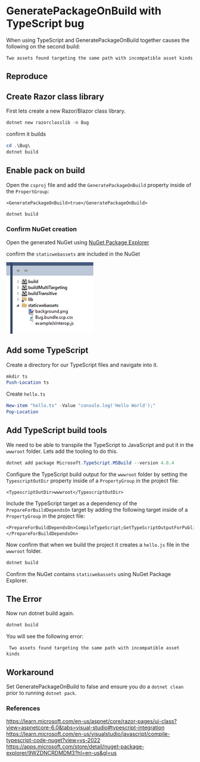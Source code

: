 # GeneratePackageOnBuild with TypeScript bug

When using TypeScript and GeneratePackageOnBuild together causes the following on the second build:

```console
Two assets found targeting the same path with incompatible asset kinds
```

## Reproduce

## Create Razor class library

First lets create a new Razor/Blazor class library.

```powershell
dotnet new razorclasslib -n Bug
```

confirm it builds

```powershell
cd .\Bug\
dotnet build
```

## Enable pack on build

Open the `csproj` file and add the `GeneratePackageOnBuild` property inside of the `PropertGroup`:

```csproj
<GeneratePackageOnBuild>true</GeneratePackageOnBuild>
```

```powershell
dotnet build
```

### Confirm NuGet creation

Open the generated NuGet using [NuGet Package Explorer](https://apps.microsoft.com/store/detail/nuget-package-explorer/9WZDNCRDMDM3?hl=en-us&gl=us)

confirm the `staticwebassets` are included in the NuGet

![](images/20221107055917.png)

## Add some TypeScript

Create a directory for our TypeScript files and navigate into it.

```powershell
mkdir ts
Push-Location ts
```

Create `hello.ts`

```powershell
New-item "hello.ts" -Value "console.log('Hello World');"
Pop-Location
```

## Add TypeScript build tools

We need to be able to transpile the TypeScript to JavaScript and put it in the `wwwroot` folder. Lets add the tooling to do this.

```powershell
dotnet add package Microsoft.TypeScript.MSBuild --version 4.8.4
```

Configure the TypeScript build output for the `wwwroot` folder by setting the `TypescriptOutDir` property inside of a `PropertyGroup` in the project file:

```csproj
<TypescriptOutDir>wwwroot</TypescriptOutDir>
```

Include the TypeScript target as a dependency of the `PrepareForBuildDependsOn` target by adding the following target inside of a `PropertyGroup` in the project file:

```csproj
<PrepareForBuildDependsOn>CompileTypeScript;GetTypeScriptOutputForPublishing;$(PrepareForBuildDependsOn)</PrepareForBuildDependsOn>
```

Now confirm that when we build the project it creates a `hello.js` file in the `wwwroot` folder.

```powershell
dotnet build
```

Confirm the NuGet contains `staticwebassets` using NuGet Package Explorer.

## The Error

Now run dotnet build again.

```powershell
dotnet build
```

You will see the following error:

```console
 Two assets found targeting the same path with incompatible asset kinds
```

## Workaround

Set GeneratePackageOnBuild to false and ensure you do a `dotnet clean` prior to running `dotnet pack`.

### References

https://learn.microsoft.com/en-us/aspnet/core/razor-pages/ui-class?view=aspnetcore-6.0&tabs=visual-studio#typescript-integration  
https://learn.microsoft.com/en-us/visualstudio/javascript/compile-typescript-code-nuget?view=vs-2022  
https://apps.microsoft.com/store/detail/nuget-package-explorer/9WZDNCRDMDM3?hl=en-us&gl=us  
